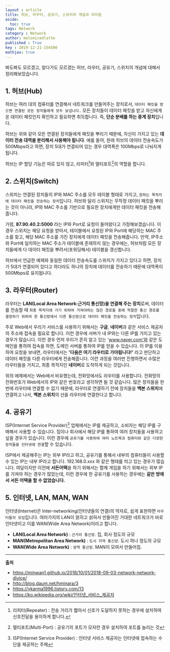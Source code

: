 ```yaml
---
layout : article
title: 허브, 라우터, 공유기, 스위치의 개념과 차이점
aside:
  toc: true
tags: Network
category : Network
author: melonicedlatte
published : True
key : 2019-12-21-154500
mathjax: true
---
```


봐도봐도 모르겠고, 알다가도 모르겠는 허브, 라우터, 공유기, 스위치의 개념에 대해서 정리해보았습니다. 

## 1. 허브(Hub)
허브는 여러 대의 컴퓨터를 연결해서 네트워크를 만들어주는 장치로서, `데이터 패킷을 받으면 연결된 모든 장치들에게 모두 보냅니다.` 모든 장치들이 데이터 패킷을 받고 자신에게 온 데이터 패킷인지 확인하고 필요하면 취득합니다. 즉, **단순 분배를 하는 중계 장치**입니다. 

허브는 위와 같이 모든 연결된 장치들에게 패킷을 뿌리기 때문에, 자신이 가지고 있는 **데이터 전송 대역을 분리해서 사용해야 됩니다**. 예를 들어, 원래 허브의 데이터 전송속도가 500Mbps라고 하면, 장치 5대가 연결되어 있는 경우 대역폭은 100Mbps로 나눠지게 됩니다.

허브는 IP 할당 기능은 따로 있지 않고, 리피터[^1]와 멀티포트[^2]의 역할을 합니다. 

## 2. 스위치(Switch)
스위치는 연결된 장치들의 IP와 MAC 주소를 모두 테이블 형태로 가지고, `원하는 목적지에 데이터 패킷을 전송하는 장치`입니다. 허브와 달리 스위치는 무작정 데이터 패킷을 뿌리는 것이 아니라, IP와 MAC 주소를 기반으로 필요한 장치에게만 데이터 패킷을 전송해줍니다. 

가령, **87.90.40.2:5000** 라는 IP와 Port로 요청이 들어왔다고 가정해보겠습니다. 이 경우 스위치는 해당 요청을 받아서, 테이블에서 요청된 IP와 Port에 해당하는 MAC 주소를 찾고, 해당 MAC 주소를 가진 장치에게 데이터 패킷을 전송해줍니다. 만약, IP주소와 Port에 일치하는 MAC 주소가 테이블에 존재하지 않는 경우에는, 허브처럼 모든 장치들에게 다 데이터 패킷을 뿌려서(포워딩해서) 테이블을 갱신합니다. 

허브에서 언급한 예제와 동일한 데이터 전송속도를 스위치가 가지고 있다고 하면, 장치가 5대가 연결되어 있다고 하더라도 하나의 장치에 데이터를 전송하기 때문에 대역폭이 500Mbps로 유지됩니다. 

## 3. 라우터(Router)
라우터는 **LAN(Local Area Network:근거리 통신망)을 연결해 주는 장치**로써, 데이터를 전송할 때 `최종 목적지에 가기 위하여 거쳐야하는 많은 경로들 중에 적절한 통신 경로를 결정하기 위하여 한 통신망에서 다른 통신망으로 데이터 패킷을 전송하는 장치`입니다. 

주로 Web에서 우리가 서비스를 사용하기 위해서는 **구글**, **네이버**과 같은 서비스 제공자의 주소에 접속을 필요로 합니다. 이런 경우에 서버가 내 IP와는 다른 IP를 가지고 있는 경우가 많습니다. 이런 경우 먼저 우리가 흔히 알고 있는 'www.naver.com'와 같은 도메인을 통하여 접속을 하면, 도메인 서버를 통하여 IP를 얻을 수 있습니다. 이 IP를 이용하여 요청을 보내면, 라우터에서는 **'다음은 여기 라우터로 가야됩니다!'** 라고 판단하고 데이터 패킷을 다른 라우터에게 전송해줍니다. 이런 과정을 여러번 진행하면서 수많은 라우터들을 거치고, 최종 목적지인 **네이버**로 도착하게 되는 것입니다.

위의 에제에서는 Web에서 비유했는데, 전화망에서도 라우터를 사용합니다. 전화망의 전화번호가 Web에서의 IP와 같은 번호라고 생각하면 될 것 같습니다. 많은 장치들을 한 번에 라우터에 연결할 수 없기 때문에, 라우터로 연결하기 전에 장치들을 **백본 스위치**에 연결하고 나서, **백본 스위치**의 선을 라우터에 연결한다고 합니다. 

## 4. 공유기
ISP(Internet Service Provider)[^3] 업체에서는 IP를 제공하고, 소비자는 해당 IP를 구매해서 사용할 수 있습니다. 집이나 회사에서 해당 IP를 통하여 여러 장치들을 사용하고 싶을 경우가 있습니다. 이런 경우에 `공유기를 사용하여 여러 노트북과 컴퓨터와 같은 다양한 장치들을 인터넷에 연결`할 수 있습니다. 

ISP에서 제공해주는 IP는 외부 IP라고 하고, 공유기를 통해서 내부의 컴퓨터들이 사용할 수 있는 IP는 내부 IP라고 합니다. 192.168.0.xxx 와 같은 형태를 띄고 있는 경우가 많습니다. 여담이지만 이전에 **서든어택**을 하기 위해서는 함께 게임을 하기 위해서는 외부 IP를 가져야 하는 경우가 많았는데, 이런 경우에 한 공유기를 사용하는 경우에는 **같은 방에서 서든 어택을 할 수 없었습니다.** 

## 5. 인터넷, LAN, MAN, WAN
인터넷(Internet)은 Inter-networking(인터넷들의 연결)의 약자로, 쉽게 표현하면 `라우터들의 모임`입니다. 여러가지의 LAN이 얽히고 섥혀서 만들어진 거대한 네트워크가 바로 인터넷이고 이를 WAN(Wide Area Network)이라고 합니다.

- **LAN(Local Area Network)** : `근거리 통신망`. 집, 회사 정도의 규모
- **MAN(Metropolitan Area Network)** : `도시 지역 통신망`. 도시 하나 정도의 규모
- **WAN(Wide Area Network)** : `광역 통신망`. MAN이 모여서 만들어짐.

---
[^1]: 리피터(Repeater) : 전송 거리가 짧아서 신호가 도달하지 못하는 경우에 설치하여 신호전달을 용이하게 합니다.
[^2]: 멀티포트(Multi-Port) : 공유기의 포트가 모자란 경우 설치하여 포트를 늘리는 것
[^3]: ISP(Internet Service Provider) : 인터넷 서비스 제공자는 인터넷에 접속하는 수단을 제공하는 주체

**출처**

- https://minwan1.github.io/2018/10/01/2018-09-03-network-network-divice/
- http://blog.daum.net/hmjnara/3
- https://ykarma1996.tistory.com/13
- https://ko.wikipedia.org/wiki/인터넷_서비스_제공자
